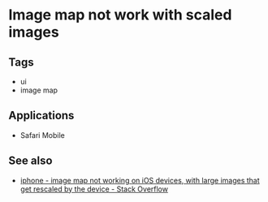 # Image map not work with scaled images

## Tags

- ui
- image map

## Applications

- Safari Mobile

## See also

- [iphone - image map not working on iOS devices, with large images that get rescaled by the device - Stack Overflow](http://stackoverflow.com/questions/6604222/image-map-not-working-on-ios-devices-with-large-images-that-get-rescaled-by-the)
